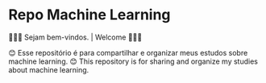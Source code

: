 # Repo Machine Learning

🎉🎉🎉 Sejam bem-vindos. | Welcome 🎉🎉🎉

😊 Esse repositório é para compartilhar e organizar meus estudos sobre machine learning. 
😊 This repository is for sharing and organize my studies about machine learning.
